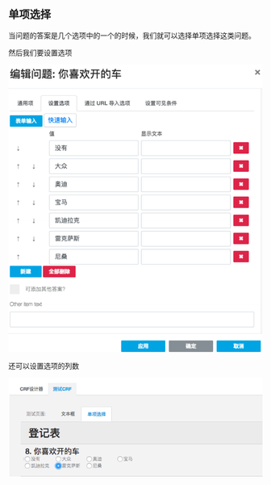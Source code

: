 ## 单项选择

当问题的答案是几个选项中的一个的时候，我们就可以选择单项选择这类问题。

然后我们要设置选项

![](../assets/radio-group.png)

还可以设置选项的列数

![](../assets/option-cols.png)
